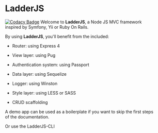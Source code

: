 # LadderJS
[![Codacy Badge](https://api.codacy.com/project/badge/Grade/ed3aa4d4c05243e0977af37fca4a8584)](https://www.codacy.com/app/havenS/ladderjs?utm_source=github.com&amp;utm_medium=referral&amp;utm_content=havenS/ladderjs&amp;utm_campaign=Badge_Grade)
Welcome to **LadderJS**, a Node JS MVC framework inspired by Symfony, Yii or Ruby On Rails.

By using **LadderJS**, you'll benefit from the included:

* Router: using Express 4

* View layer: using Pug

* Authentication system: using Passport

* Data layer: using Sequelize

* Logger: using Winston

* Style layer: using LESS or SASS

* CRUD scaffolding

A demo app can be used as a boilerplate if you want to skip the first steps of the documentation.

Or use the LadderJS-CLI

